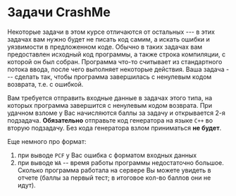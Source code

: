 # Задачи CrashMe

Некоторые задачи в этом курсе отличаются от остальных --- в этих задачах вам нужно будет не писать код самим, а искать ошибки и уязвимости
в предложенном коде. Обычно в таких задачах вам предоставлен исходный код программы, а также строка компиляции, с которой он был собран.
Программа что-то считывает из стандартного потока ввода, после чего выполняет некоторые действия. Ваша задача --- сделать так, чтобы
программа завершилась с ненулевым кодом возврата, т.е. с ошибкой.

Вам требуется отправить входные данные в задачах этого типа, на которых программа завершится с ненулевым кодом возврата. При удачном взломе у Вас начисляются баллы за задачу и открывается 2-я подзадача. **Обязательно** отправьте код генератора на языке `C++` во вторую подзадачу. Без кода генератора взлом приниматься **не будет**.

Еще немного про формат:

1. при выводе `PCF` у Вас ошибка с форматом входных данных
2. при выводе `WA` -- время работы программы недостаточно большое. Сколько программа работала на сервере Вы можете увидеть в отчете (баллы за первый тест; в итоговое кол-во баллов они не идут).
